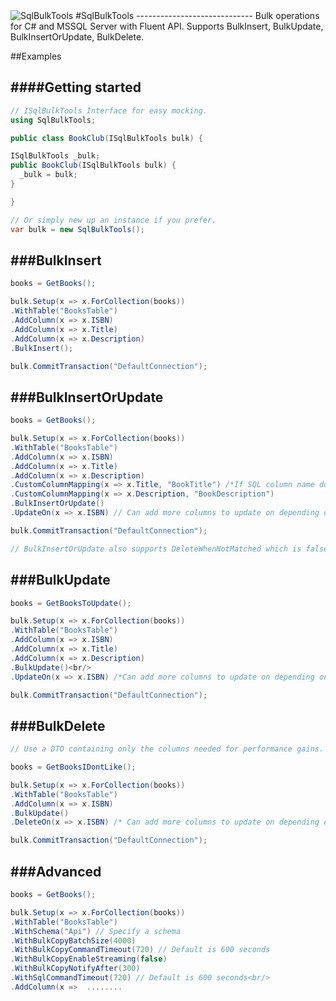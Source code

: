 <img src="http://gregnz.com/images/SqlBulkTools/icon-large.png" alt="SqlBulkTools"> 
#SqlBulkTools
-----------------------------
Bulk operations for C# and MSSQL Server with Fluent API. Supports BulkInsert, BulkUpdate, BulkInsertOrUpdate, BulkDelete.

##Examples

####Getting started
-----------------------------
```c#
// ISqlBulkTools Interface for easy mocking.
using SqlBulkTools;

public class BookClub(ISqlBulkTools bulk) {

ISqlBulkTools _bulk;
public BookClub(ISqlBulkTools bulk) {
  _bulk = bulk;
}

}

// Or simply new up an instance if you prefer.
var bulk = new SqlBulkTools();
```
###BulkInsert
---------------
```c#
books = GetBooks();

bulk.Setup(x => x.ForCollection(books))
.WithTable("BooksTable")
.AddColumn(x => x.ISBN)
.AddColumn(x => x.Title)
.AddColumn(x => x.Description)
.BulkInsert();

bulk.CommitTransaction("DefaultConnection");
```
###BulkInsertOrUpdate
---------------
```c#
books = GetBooks();

bulk.Setup(x => x.ForCollection(books))
.WithTable("BooksTable")
.AddColumn(x => x.ISBN)
.AddColumn(x => x.Title)
.AddColumn(x => x.Description)
.CustomColumnMapping(x => x.Title, "BookTitle") /*If SQL column name does not match member name, you can set up a custom mapping.*/ 
.CustomColumnMapping(x => x.Description, "BookDescription")
.BulkInsertOrUpdate()
.UpdateOn(x => x.ISBN) // Can add more columns to update on depending on your business rules.

bulk.CommitTransaction("DefaultConnection");

// BulkInsertOrUpdate also supports DeleteWhenNotMatched which is false by default. Use at your own risk. 
```
###BulkUpdate
---------------
```c#
books = GetBooksToUpdate();

bulk.Setup(x => x.ForCollection(books))
.WithTable("BooksTable")
.AddColumn(x => x.ISBN)
.AddColumn(x => x.Title)
.AddColumn(x => x.Description)
.BulkUpdate()<br/>
.UpdateOn(x => x.ISBN) /*Can add more columns to update on depending on your business rules.*/

bulk.CommitTransaction("DefaultConnection");
```
###BulkDelete
---------------
```c#
// Use a DTO containing only the columns needed for performance gains.

books = GetBooksIDontLike();

bulk.Setup(x => x.ForCollection(books))
.WithTable("BooksTable")
.AddColumn(x => x.ISBN)
.BulkUpdate()
.DeleteOn(x => x.ISBN) /* Can add more columns to update on depending on your business rules.*/

bulk.CommitTransaction("DefaultConnection");
```
###Advanced
---------------
```c#
books = GetBooks();

bulk.Setup(x => x.ForCollection(books))
.WithTable("BooksTable")
.WithSchema("Api") // Specify a schema 
.WithBulkCopyBatchSize(4000)
.WithBulkCopyCommandTimeout(720) // Default is 600 seconds
.WithBulkCopyEnableStreaming(false)
.WithBulkCopyNotifyAfter(300)
.WithSqlCommandTimeout(720) // Default is 600 seconds<br/>
.AddColumn(x =>  ........
```
